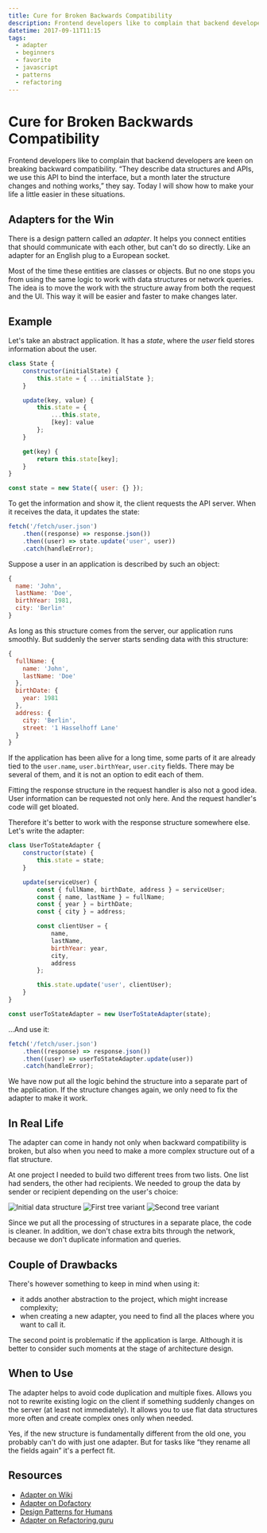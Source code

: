 ```yaml
---
title: Cure for Broken Backwards Compatibility
description: Frontend developers like to complain that backend developers are keen on breaking backward compatibility. “They describe data structures and APIs, we use this API to bind the interface, but a month later the structure changes and nothing works,” they say. Today I will show how to make your life a little easier in these situations.
datetime: 2017-09-11T11:15
tags:
  - adapter
  - beginners
  - favorite
  - javascript
  - patterns
  - refactoring
---
```


# Cure for Broken Backwards Compatibility

Frontend developers like to complain that backend developers are keen on breaking backward compatibility. “They describe data structures and APIs, we use this API to bind the interface, but a month later the structure changes and nothing works,” they say. Today I will show how to make your life a little easier in these situations.

## Adapters for the Win

There is a design pattern called an _adapter_. It helps you connect entities that should communicate with each other, but can't do so directly. Like an adapter for an English plug to a European socket.

Most of the time these entities are classes or objects. But no one stops you from using the same logic to work with data structures or network queries. The idea is to move the work with the structure away from both the request and the UI. This way it will be easier and faster to make changes later.

## Example

Let's take an abstract application. It has a _state_, where the _user_ field stores information about the user.

```js
class State {
	constructor(initialState) {
		this.state = { ...initialState };
	}

	update(key, value) {
		this.state = {
			...this.state,
			[key]: value
		};
	}

	get(key) {
		return this.state[key];
	}
}

const state = new State({ user: {} });
```

To get the information and show it, the client requests the API server. When it receives the data, it updates the state:

```js
fetch('/fetch/user.json')
	.then((response) => response.json())
	.then((user) => state.update('user', user))
	.catch(handleError);
```

Suppose a user in an application is described by such an object:

```js
{
  name: 'John',
  lastName: 'Doe',
  birthYear: 1981,
  city: 'Berlin'
}
```

As long as this structure comes from the server, our application runs smoothly. But suddenly the server starts sending data with this structure:

```js
{
  fullName: {
    name: 'John',
    lastName: 'Doe'
  },
  birthDate: {
    year: 1981
  },
  address: {
    city: 'Berlin',
    street: '1 Hasselhoff Lane'
  }
}
```

If the application has been alive for a long time, some parts of it are already tied to the `user.name`, `user.birthYear`, `user.city` fields. There may be several of them, and it is not an option to edit each of them.

Fitting the response structure in the request handler is also not a good idea. User information can be requested not only here. And the request handler's code will get bloated.

Therefore it's better to work with the response structure somewhere else. Let's write the adapter:

```js
class UserToStateAdapter {
	constructor(state) {
		this.state = state;
	}

	update(serviceUser) {
		const { fullName, birthDate, address } = serviceUser;
		const { name, lastName } = fullName;
		const { year } = birthDate;
		const { city } = address;

		const clientUser = {
			name,
			lastName,
			birthYear: year,
			city,
			address
		};

		this.state.update('user', clientUser);
	}
}

const userToStateAdapter = new UserToStateAdapter(state);
```

...And use it:

```js
fetch('/fetch/user.json')
	.then((response) => response.json())
	.then((user) => userToStateAdapter.update(user))
	.catch(handleError);
```

We have now put all the logic behind the structure into a separate part of the application. If the structure changes again, we only need to fix the adapter to make it work.

## In Real Life

The adapter can come in handy not only when backward compatibility is broken, but also when you need to make a more complex structure out of a flat structure.

At one project I needed to build two different trees from two lists. One list had senders, the other had recipients. We needed to group the data by sender or recipient depending on the user's choice:

![Initial data structure](./initial.svg)
![First tree variant](./option-1.svg)
![Second tree variant](./option-2.svg)

Since we put all the processing of structures in a separate place, the code is cleaner. In addition, we don't chase extra bits through the network, because we don't duplicate information and queries.

## Couple of Drawbacks

There's however something to keep in mind when using it:

- it adds another abstraction to the project, which might increase complexity;
- when creating a new adapter, you need to find all the places where you want to call it.

The second point is problematic if the application is large. Although it is better to consider such moments at the stage of architecture design.

## When to Use

The adapter helps to avoid code duplication and multiple fixes. Allows you not to rewrite existing logic on the client if something suddenly changes on the server (at least not immediately). It allows you to use flat data structures more often and create complex ones only when needed.

Yes, if the new structure is fundamentally different from the old one, you probably can't do with just one adapter. But for tasks like “they rename all the fields again” it's a perfect fit.

## Resources

- [Adapter on Wiki](https://en.wikipedia.org/wiki/Adapter_pattern)
- [Adapter on Dofactory](http://www.dofactory.com/javascript/adapter-design-pattern)
- [Design Patterns for Humans](https://github.com/kamranahmedse/design-patterns-for-humans#-adapter)
- [Adapter on Refactoring.guru](https://refactoring.guru/design-patterns/adapter)
